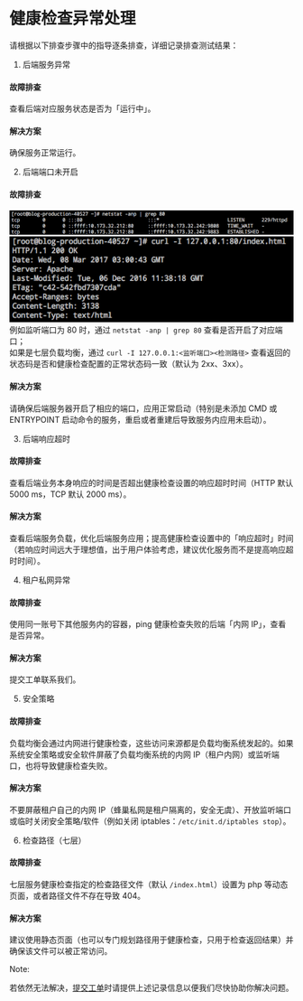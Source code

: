 # 健康检查异常处理

请根据以下排查步骤中的指导逐条排查，详细记录排查测试结果：

1. 后端服务异常
#### 故障排查
查看后端对应服务状态是否为「运行中」。
#### 解决方案
确保服务正常运行。

2. 后端端口未开启
#### 故障排查
![](../image/运维指南-健康检查-故障排查netstat.png)
![](../image/运维指南-健康检查-故障排查curl.png)
例如监听端口为 80 时，通过 `netstat -anp | grep 80` 查看是否开启了对应端口；
<br>如果是七层负载均衡，通过 `curl -I 127.0.0.1:<监听端口><检测路径>` 查看返回的状态码是否和健康检查配置的正常状态码一致（默认为 2xx、3xx）。
#### 解决方案
请确保后端服务器开启了相应的端口，应用正常启动（特别是未添加 CMD 或 ENTRYPOINT 启动命令的服务，重启或者重建后导致服务内应用未启动）。

3. 后端响应超时
#### 故障排查
查看后端业务本身响应的时间是否超出健康检查设置的响应超时时间（HTTP 默认 5000 ms，TCP 默认 2000 ms）。
#### 解决方案
查看后端服务负载，优化后端服务应用；提高健康检查设置中的「响应超时」时间（若响应时间远大于理想值，出于用户体验考虑，建议优化服务而不是提高响应超时时间）。

4. 租户私网异常
#### 故障排查
使用同一账号下其他服务内的容器，ping 健康检查失败的后端「内网 IP」，查看是否异常。
#### 解决方案
提交工单联系我们。

5. 安全策略
#### 故障排查
负载均衡会通过内网进行健康检查，这些访问来源都是负载均衡系统发起的。如果系统安全策略或安全软件屏蔽了负载均衡系统的内网 IP（租户内网）或监听端口，也将导致健康检查失败。
#### 解决方案
不要屏蔽租户自己的内网 IP（蜂巢私网是租户隔离的，安全无虞）、开放监听端口或临时关闭安全策略/软件（例如关闭 iptables：`/etc/init.d/iptables stop`）。

6. 检查路径（七层）
#### 故障排查
七层服务健康检查指定的检查路径文件（默认 `/index.html`）设置为 php 等动态页面，或者路径文件不存在导致 404。
#### 解决方案
建议使用静态页面（也可以专门规划路径用于健康检查，只用于检查返回结果）并确保该文件可以被正常访问。

<span>Note:</span><div class="alertContent">若依然无法解决，[提交工单](https://c.163.com/dashboard#/m/ticket/create/?type=%E8%B4%9F%E8%BD%BD%E5%9D%87%E8%A1%A1)时请提供上述记录信息以便我们尽快协助你解决问题。</div>